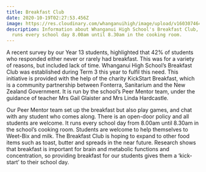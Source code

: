 ```yaml
---
title: Breakfast Club
date: 2020-10-19T02:27:53.456Z
image: https://res.cloudinary.com/whanganuihigh/image/upload/v1603074649/facilities/Breakfast_Club_-_this_one_is_nice.jpg
description: Information about Whanganui High School's Breakfast Club, which
  runs every school day 8.00am until 8.30am in the cooking room.
---
```

A recent survey by our Year 13 students, highlighted that 42% of students who responded either never or rarely had breakfast. This was for a variety of reasons, but included lack of time. Whanganui High School’s Breakfast Club was established during Term 3 this year to fulfil this need. This initiative is provided with the help of the charity KickStart Breakfast, which is a community partnership between Fonterra, Sanitarium and the New Zealand Government. It is run by the school’s Peer Mentor team, under the guidance of teacher Mrs Gail Glaister and Mrs Linda Hardcastle. 

Our Peer Mentor team set up the breakfast but also play games, and chat with any student who comes along. There is an open-door policy and all students are welcome. It runs every school day from 8.00am until 8.30am in the school’s cooking room. Students are welcome to help themselves to Weet-Bix and milk. The Breakfast Club is hoping to expand to other food items such as toast, butter and spreads in the near future.
Research shows that breakfast is important for brain and metabolic functions and concentration, so providing breakfast for our students gives them a ‘kick-start’ to their school day.